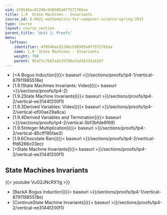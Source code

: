 ```yaml
---
uid: 470546ac81246c938505a0f7571765aa
title: 1.9  State Machines - Invariants
course_id: 6-042j-mathematics-for-computer-science-spring-2015
type: course
layout: course_section
parent_title: 'Unit 1: Proofs'
menu:
  leftnav:
    identifier: 470546ac81246c938505a0f7571765aa
    name: 1.9  State Machines - Invariants
    weight: 700
    parent: 95af5c7b87a2e15790a7ad18331a125f
---
```


*   [<A Bogus Induction]({{< baseurl >}}/sections/proofs/tp4-1/vertical-87911985518e)
*   [1.9.1State Machines Invariants: Video]({{< baseurl >}}/sections/proofs/tp4-2)
*   [1.9.2State Machine Invariants]({{< baseurl >}}/sections/proofs/tp4-2/vertical-ee3144f200f1)
*   [1.9.3Derived Variables: Video]({{< baseurl >}}/sections/proofs/tp4-2/vertical-ef00ae29a8ca)
*   [1.9.4Derived Variables and Termination]({{< baseurl >}}/sections/proofs/tp4-2/vertical-5bf3bfde6f69)
*   [1.9.5Integer Multiplication]({{< baseurl >}}/sections/proofs/tp4-2/vertical-85cff195fae3)
*   [1.9.6Chocolate Bars]({{< baseurl >}}/sections/proofs/tp4-2/vertical-ffd6266c03ec)
*   [\>State Machine Invariants]({{< baseurl >}}/sections/proofs/tp4-2/vertical-ee3144f200f1)

State Machines Invariants
-------------------------

{{< youtube VuG2JNcRXYg >}}

*   [BackA Bogus Induction]({{< baseurl >}}/sections/proofs/tp4-1/vertical-87911985518e)
*   [ContinueState Machine Invariants]({{< baseurl >}}/sections/proofs/tp4-2/vertical-ee3144f200f1)